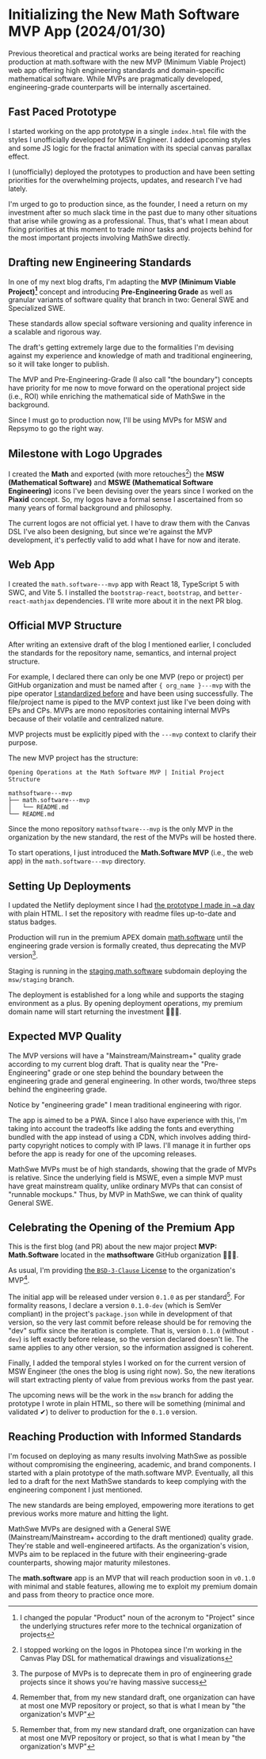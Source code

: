 <!-- Copyright (c) 2024 Tobias Briones. All rights reserved. -->
<!-- SPDX-License-Identifier: CC-BY-4.0 -->
<!-- This file is part of https://github.com/tobiasbriones/blog -->

# Initializing the New Math Software MVP App (2024/01/30)

Previous theoretical and practical works are being iterated for reaching
production at math.software with the new MVP (Minimum Viable Project) web app
offering high engineering standards and domain-specific mathematical software.
While MVPs are pragmatically developed, engineering-grade counterparts will
be internally ascertained.

## Fast Paced Prototype

I started working on the app prototype in a single `index.html` file with the
styles I unofficially developed for MSW Engineer. I added upcoming styles and
some JS logic for the fractal animation with its special canvas parallax effect.

I (unofficially) deployed the prototypes to production and have been setting
priorities for the overwhelming projects, updates, and research I've had lately.

I'm urged to go to production since, as the founder, I need a return on my
investment after so much slack time in the past due to many other situations
that arise while growing as a professional. Thus, that's what I mean about
fixing priorities at this moment to trade minor tasks and projects behind for
the most important projects involving MathSwe directly.

## Drafting new Engineering Standards

In one of my next blog drafts, I'm adapting the **MVP (Minimum Viable
Project)[^1]** concept and introducing **Pre-Engineering Grade** as well as
granular variants of software quality that branch in two: General SWE and
Specialized SWE.

[^1]: I changed the popular "Product" noun of the acronym to "Project" since the
    underlying structures refer more to the technical organization of projects

These standards allow special software versioning and quality inference in a
scalable and rigorous way.

The draft's getting extremely large due to the formalities I'm devising against
my experience and knowledge of math and traditional engineering, so it will take
longer to publish.

The MVP and Pre-Engineering-Grade (I also call "the boundary") concepts have
priority for me now to move forward on the operational project side (i.e., ROI)
while enriching the mathematical side of MathSwe in the background.

Since I must go to production now, I'll be using MVPs for MSW and Repsymo to go
the right way.

## Milestone with Logo Upgrades

I created the **Math** and exported (with more retouches[^2]) the **MSW
(Mathematical Software)** and **MSWE (Mathematical Software Engineering)**
icons I've been devising over the years since I worked on the **Piaxid**
concept. So, my logos have a formal sense I ascertained from so many years of
formal background and philosophy.

[^2]: I stopped working on the logos in Photopea since I'm working in the
    Canvas Play DSL for mathematical drawings and visualizations

The current logos are not official yet. I have to draw them with the Canvas DSL
I've also been designing, but since we're against the MVP development, it's
perfectly valid to add what I have for now and iterate.

## Web App

I created the `math.software---mvp` app with React 18, TypeScript 5 with SWC,
and Vite 5. I installed the `bootstrap-react`, `bootstrap`, and
`better-react-mathjax` dependencies. I'll write more about it in the next PR
blog.

## Official MVP Structure

After writing an extensive draft of the blog I mentioned earlier, I concluded
the standards for the repository name, semantics, and internal project
structure.

For example, I declared there can only be one MVP (repo or project) per GitHub
organization and must be named after `{ org_name }---mvp` with the pipe operator
[I standardized before](/how-i-standardized-hyphen-and-pipe-symbols-on-file-names)
and have been using successfully. The file/project name is piped to the MVP
context just like I've been doing with EPs and CPs. MVPs are mono repositories
containing internal MVPs because of their volatile and centralized nature.

MVP projects must be explicitly piped with the `---mvp` context to clarify their
purpose.

The new MVP project has the structure:

`Opening Operations at the Math Software MVP | Initial Project Structure`

```
mathsoftware---mvp
├── math.software---mvp
│   └── README.md
└── README.md
```

Since the mono repository `mathsoftware---mvp` is the only MVP in the
organization by the new standard, the rest of the MVPs will be hosted there.

To start operations, I just introduced the **Math.Software MVP** (i.e., the web
app) in the `math.software---mvp` directory.

## Setting Up Deployments

I updated the Netlify deployment since I had
[the prototype I made in ~a day](#fast-paced-prototype)
with plain HTML. I set the repository with readme files up-to-date and status
badges.

Production will run in the premium APEX domain
[math.software](https://math.software) until the engineering grade version
is formally created, thus deprecating the MVP version[^3].

[^3]: The purpose of MVPs is to deprecate them in pro of engineering grade
    projects since it shows you're having massive success

Staging is running in the [staging.math.software](https://staging.math.software)
subdomain deploying the `msw/staging` branch.

The deployment is established for a long while and supports the staging
environment as a plus. By opening deployment operations, my premium domain name
will start returning the investment 🎉🥳🎉.

## Expected MVP Quality

The MVP versions will have a "Mainstream/Mainstream+" quality grade according to
my current blog draft. That is quality near the "Pre-Engineering" grade or one
step behind the boundary between the engineering grade and general engineering.
In other words, two/three steps behind the engineering grade.

Notice by "engineering grade" I mean traditional engineering with rigor.

The app is aimed to be a PWA. Since I also have experience with this, I'm taking
into account the tradeoffs like adding the fonts and everything bundled with the
app instead of using a CDN, which involves adding third-party copyright notices
to comply with IP laws. I'll manage it in further ops before the app is ready
for one of the upcoming releases.

MathSwe MVPs must be of high standards, showing that the grade of MVPs is
relative. Since the underlying field is MSWE, even a simple MVP must have great
mainstream quality, unlike ordinary MVPs that can consist of "runnable mockups."
Thus, by MVP in MathSwe, we can think of quality General SWE.

## Celebrating the Opening of the Premium App

This is the first blog (and PR) about the new major project **MVP:
Math.Software** located in the **mathsoftware** GitHub organization 🎉🥳🎉.

As usual, I'm providing
[the `BSD-3-Clause` License](https://github.com/mathsoftware/mathsoftware---mvp/blob/main/LICENSE)
to the organization's MVP[^x].

[^x]: Remember that, from my new standard draft, one organization can have at
    most one MVP repository or project, so that is what I mean by "the
    organization's MVP"

The initial app will be released under version `0.1.0` as per standard[^x]. For
formality reasons, I declare a version `0.1.0-dev` (which is SemVer compliant)
in the project's `package.json` while in development of that version, so the
very last commit before release should be for removing the "dev" suffix since
the iteration is complete. That is, version `0.1.0` (without `-dev`) is left
exactly before release, so the version declared doesn't lie. The same applies to
any other version, so the information assigned is coherent.

[^x]: The initial version of SemVer software should be `0.1.0` in contrast to
    some projects I've seen using awkward `0.0.1` versions

Finally, I added the temporal styles I worked on for the current version of MSW
Engineer (the ones the blog is using right now). So, the new iterations will
start extracting plenty of value from previous works from the past year.

The upcoming news will be the work in the `msw` branch for adding the prototype
I wrote in plain HTML, so there will be something (minimal and validated ✔) to
deliver to production for the `0.1.0` version.

## Reaching Production with Informed Standards

I'm focused on deploying as many results involving MathSwe as possible without
compromising the engineering, academic, and brand components. I started with a
plain prototype of the math.software MVP. Eventually, all this led to a draft
for the next MathSwe standards to keep complying with the engineering component
I just mentioned.

The new standards are being employed, empowering more iterations to get previous
works more mature and hitting the light.

MathSwe MVPs are designed with a General SWE (Mainstream/Mainstream+ according
to the draft mentioned) quality grade. They're stable and well-engineered
artifacts. As the organization's vision, MVPs aim to be replaced in the future
with their engineering-grade counterparts, showing major maturity milestones.

The **math.software** app is an MVP that will reach production soon in `v0.1.0`
with minimal and stable features, allowing me to exploit my premium domain and
pass from theory to practice once more.
